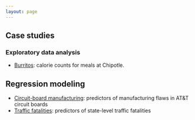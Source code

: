 ```yaml
---
layout: page
---
```


## Case studies

### Exploratory data analysis 
* [Burritos](burritos/burritos.html): calorie counts for meals at Chipotle.   

## Regression modeling  
* [Circuit-board manufacturing](solder/solder.html): predictors of manufacturing flaws in AT&T circuit boards  
* [Traffic fatalities](trafficdeaths/trafficdeaths.html): predictors of state-level traffic fatalities   

